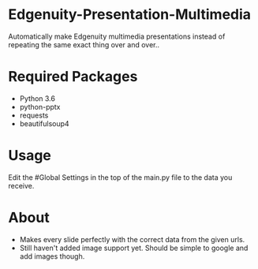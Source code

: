 # Edgenuity-Presentation-Multimedia
Automatically make Edgenuity multimedia presentations instead of repeating the same exact thing over and over..

# Required Packages
- Python 3.6
- python-pptx
- requests
- beautifulsoup4

# Usage
Edit the #Global Settings in the top of the main.py file to the data you receive. 

# About
- Makes every slide perfectly with the correct data from the given urls. 
- Still haven't added image support yet. Should be simple to google and add images though.

